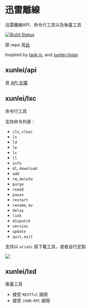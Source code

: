 # 迅雷離線

迅雷離線API、命令行工具以及後臺工具

[![Build Status](https://travis-ci.org/matzoe/xunlei.png?branch=master)](https://travis-ci.org/matzoe/xunlei)

原 repo 見[此](https://github.com/zyxar/xltask)

Inspired by [task.js](http://cloud.vip.xunlei.com/190/js/task.js?269), and [xunlei-lixian](https://github.com/iambus/xunlei-lixian)


## xunlei/api

見 [API 文檔](https://godoc.org/github.com/matzoe/xunlei/api)

## xunlei/lxc

命令行工具

支持命令列表：

- `cls`, `clear`
- `ls`
- `ld`
- `le`
- `lc`
- `ll`
- `info`
- `dl`, `download`
- `add`
- `rm`, `delete`
- `purge`
- `readd`
- `pause`
- `restart`
- `rename`, `mv`
- `delay`
- `link`
- `dispatch`
- `version`
- `update`
- `quit`, `exit`

支持以 `aria2c` 爲下載工具，或者自行定製

![](http://farm4.staticflickr.com/3697/10421561225_aa3ea3f4e5_c.jpg)

## xunlei/lxd

後臺工具

- 接受 `RESTful` 調用
- 接受 `JSON-RPC` 調用
